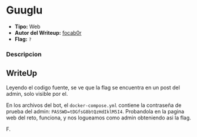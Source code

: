 # Guuglu #

- **Tipo:** Web
- **Autor del Writeup:** [focab0r](https://github.com/focab0r)
- **Flag:** `?`

### Descripcion ###


## WriteUp ##

Leyendo el codigo fuente, se ve que la flag se encuentra en un post del admin, solo visible por el.

En los archivos del bot, el `docker-compose.yml` contiene la contraseña de prueba del admin: `PASSWD=tDGfsG8btQzHdIklM5I4`. Probandola en la pagina web del reto, funciona, y nos logueamos como admin obteniendo asi la flag. 

F.
